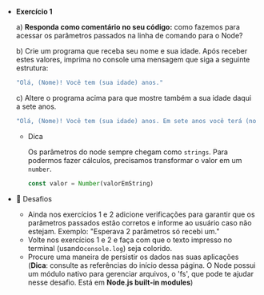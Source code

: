 - **Exercício 1**
    
    a) **Responda como comentário no seu código:** como fazemos para acessar os parâmetros passados na linha de comando para o Node?
    
    b) Crie um programa que receba seu nome e sua idade. Após receber estes valores, imprima no console uma mensagem que siga a seguinte estrutura:
    
    ```jsx
    "Olá, (Nome)! Você tem (sua idade) anos."
    ```
    
    c) Altere o programa acima para que mostre também a sua idade daqui a sete anos.
    
    ```jsx
    "Olá, (Nome)! Você tem (sua idade) anos. Em sete anos você terá (nova idade)"
    ```
    
    - Dica
        
        Os parâmetros do node sempre chegam como `strings`. Para podermos fazer cálculos, precisamos transformar o valor em um `number`.
        
        ```jsx
        const valor = Number(valorEmString)
        ```

- 🏅 Desafios
    - Ainda nos exercícios 1 e 2 adicione verificações para garantir que os parâmetros passados estão corretos e informe ao usuário caso não estejam. Exemplo: "Esperava 2 parâmetros só recebi um."
    - Volte nos exercícios 1 e 2 e faça com que o texto impresso no terminal (usando`console.log`) seja colorido.
    - Procure uma maneira de persistir os dados nas suas aplicações (**Dica**: consulte as referências do início dessa página. O Node possui um módulo nativo para gerenciar arquivos, o 'fs', que pode te ajudar nesse desafio. Está em **Node.js built-in modules**)